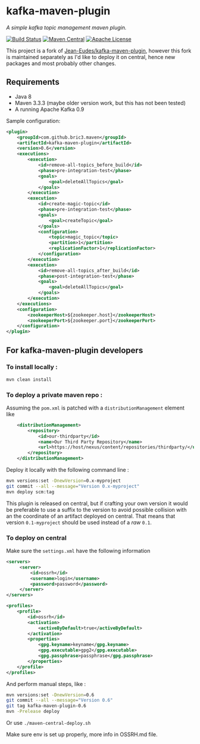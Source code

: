 # kafka-maven-plugin

_A simple kafka topic management maven plugin._

[![Build Status](https://travis-ci.org/bric3/kafka-maven-plugin.svg)](https://travis-ci.org/bric3/kafka-maven-plugin) [![Maven Central](https://maven-badges.herokuapp.com/maven-central/com.github.bric3.maven/kafka-maven-plugin/badge.svg?style=flat)](https://maven-badges.herokuapp.com/maven-central/com.github.bric3.maven/kafka-maven-plugin) [![Apache License](http://img.shields.io/badge/license-Apache-blue.svg) ](https://github.com/bric3/kafka-maven-plugin/blob/master/LICENSE)




This project is a fork of [Jean-Eudes/kafka-maven-plugin](https://github.com/Jean-Eudes/kafka-maven-plugin), however 
this fork is maintained separately as I'd like to deploy it on central, hence new packages and most probably other changes. 


## Requirements

 * Java 8
 * Maven 3.3.3 (maybe older version work, but this has not been tested)
 * A running Apache Kafka 0.9


Sample configuration:

```xml
<plugin>
    <groupId>com.github.bric3.maven</groupId>
    <artifactId>kafka-maven-plugin</artifactId>
    <version>0.6</version>
    <executions>
        <execution>
            <id>remove-all-topics_before_build</id>
            <phase>pre-integration-test</phase>
            <goals>
                <goal>deleteAllTopics</goal>
            </goals>
        </execution>
        <execution>
            <id>create-magic-topic</id>
            <phase>pre-integration-test</phase>
            <goals>
                <goal>createTopic</goal>
            </goals>
            <configuration>
                <topic>magic_topic</topic>
                <partition>1</partition>
                <replicationFactor>1</replicationFactor>
            </configuration>
        </execution>
        <execution>
            <id>remove-all-topics_after_build</id>
            <phase>post-integration-test</phase>
            <goals>
                <goal>deleteAllTopics</goal>
            </goals>
        </execution>
    </executions>
    <configuration>
        <zookeeperHost>${zookeeper.host}</zookeeperHost>
        <zookeeperPort>${zookeeper.port}</zookeeperPort>
    </configuration>
</plugin>
```

## For kafka-maven-plugin developers 

### To install locally :

```bash
mvn clean install
```

### To deploy a private maven repo :

Assuming the `pom.xml` is patched with a `distributionManagement` element like 

```xml
    <distributionManagement>
        <repository>
            <id>our-thirdparty</id>
            <name>Our Third Party Repository</name>
            <url>https://host/nexus/content/repositories/thirdparty/</url>
        </repository>
    </distributionManagement>
```

Deploy it locally with the following command line : 

```bash
mvn versions:set -DnewVersion=0.x-myproject
git commit --all --message="Version 0.x-myproject"
mvn deploy scm:tag
```

This plugin is released on central, but if crafting your own version it would be preferable to use a suffix to the version to avoid possible collision with an the coordinate of an artifact deployed on central. That means that version `0.1-myproject` should be used instead of a _raw_ `0.1`.

### To deploy on central

Make sure the `settings.xml` have the following information

```xml
<servers>                                                                                                                                                                             
     <server>
         <id>ossrh</id>
         <username>login</username>
         <password>password</password>
     </server>
</servers>
```

```xml
<profiles>
    <profile>
        <id>ossrh</id>
        <activation>
            <activeByDefault>true</activeByDefault>
        </activation>
        <properties>
            <gpg.keyname>keyname</gpg.keyname>
            <gpg.executable>gpg2</gpg.executable>
            <gpg.passphrase>passphrase</gpg.passphrase>
        </properties>
    </profile>
</profiles>
```

And perform manual steps, like :

```bash
mvn versions:set -DnewVersion=0.6
git commit --all --message="Version 0.6"
git tag kafka-maven-plugin-0.6
mvn -Prelease deploy
```

Or use `./maven-central-deploy.sh`

Make sure env is set up properly, more info in OSSRH.md file.
